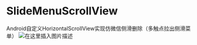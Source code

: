 # SlideMenuScrollView
Android自定义HorizontalScrollView实现仿微信侧滑删除（多触点拉出侧滑菜单）
![在这里插入图片描述](https://img-blog.csdnimg.cn/7e6d578f3b4a48abb550907f0ad9beed.gif#pic_center)
